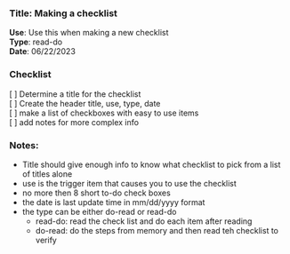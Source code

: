 ### **Title**: Making a checklist
**Use**: Use this when making a new checklist<br>
**Type**: read-do<br>
**Date**: 06/22/2023<br>

### Checklist
[ ] Determine a title for the checklist<br>
[ ] Create the header title, use, type, date<br>
[ ] make a list of checkboxes with easy to use items<br>
[ ] add notes for more complex info<br>

### Notes:
* Title should give enough info to know what checklist to pick from a list of titles alone
* use is the trigger item that causes you to use the checklist
* no more then 8 short to-do check boxes
* the date is last update time in mm/dd/yyyy format
* the type can be either do-read or read-do
  - read-do: read the check list and do each item after reading
  - do-read: do the steps from memory and then read teh checklist to verify
